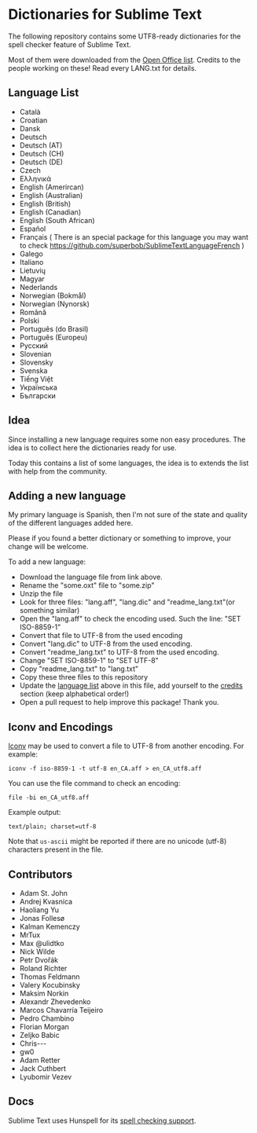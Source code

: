# Dictionaries for Sublime Text

The following repository contains some UTF8-ready dictionaries for the spell checker feature of Sublime Text.

Most of them were downloaded from the [Open Office list](http://extensions.services.openoffice.org/en/dictionaries). Credits to the people working on these! Read every LANG.txt for details.

## Language List

 * Català
 * Croatian
 * Dansk
 * Deutsch
 * Deutsch (AT)
 * Deutsch (CH)
 * Deutsch (DE)
 * Czech
 * Ελληνικά
 * English (Amerircan)
 * English (Australian)
 * English (British)
 * English (Canadian)
 * English (South African)
 * Español
 * Français ( There is an special package for this language you may want to check https://github.com/superbob/SublimeTextLanguageFrench )
 * Galego
 * Italiano
 * Lietuvių
 * Magyar
 * Nederlands
 * Norwegian (Bokmål)
 * Norwegian (Nynorsk)
 * Română
 * Polski
 * Português (do Brasil)
 * Português (Europeu)
 * Русский
 * Slovenian
 * Slovensky
 * Svenska
 * Tiếng Việt
 * Українська
 * Български

## Idea

Since installing a new language requires some non easy procedures. The idea is to collect here the dictionaries ready for use.

Today this contains a list of some languages, the idea is to extends the list with help from the community.

## Adding a new language

My primary language is Spanish, then I'm not sure of the state and quality of the different languages added here.

Please if you found a better dictionary or something to improve, your change will be welcome.

To add a new language:

 * Download the language file from link above.
 * Rename the "some.oxt" file to "some.zip"
 * Unzip the file
 * Look for three files: "lang.aff", "lang.dic" and "readme_lang.txt"(or something similar)
 * Open the "lang.aff" to check the encoding used. Such the line: "SET ISO-8859-1"
 * Convert that file to UTF-8 from the used encoding
 * Convert "lang.dic" to UTF-8 from the used encoding.
 * Convert "readme_lang.txt" to UTF-8 from the used encoding.
 * Change "SET ISO-8859-1" to "SET UTF-8"
 * Copy "readme_lang.txt" to "lang.txt"
 * Copy these three files to this repository
 * Update the [language list](#language-list) above in this file,
   add yourself to the [credits](#contributors) section (keep alphabetical
   order!)
 * Open a pull request to help improve this package! Thank you.

## Iconv and Encodings

[Iconv](http://en.wikipedia.org/wiki/Iconv) may be used to convert a file to UTF-8 from another encoding. For example:

    iconv -f iso-8859-1 -t utf-8 en_CA.aff > en_CA_utf8.aff

You can use the file command to check an encoding:

    file -bi en_CA_utf8.aff

Example output:

    text/plain; charset=utf-8

Note that `us-ascii` might be reported if there are no unicode (utf-8) characters present in the file.


## Contributors

 * Adam St. John
 * Andrej Kvasnica
 * Haoliang Yu
 * Jonas Follesø
 * Kalman Kemenczy
 * MrTux
 * Max @ulidtko
 * Nick Wilde
 * Petr Dvořák
 * Roland Richter
 * Thomas Feldmann
 * Valery Kocubinsky
 * Maksim Norkin
 * Alexandr Zhevedenko
 * Marcos Chavarría Teijeiro
 * Pedro Chambino
 * Florian Morgan
 * Zeljko Babic
 * Chris---
 * gw0
 * Adam Retter
 * Jack Cuthbert
 * Lyubomir Vezev

## Docs

Sublime Text uses Hunspell for its [spell checking support](http://www.sublimetext.com/docs/3/spell_checking.html).
